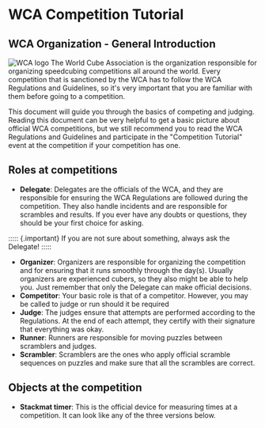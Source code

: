 # WCA Competition Tutorial

## WCA Organization - General Introduction
![WCA logo](https://www.worldcubeassociation.org/files/WCAlogo_notext.svg)
The World Cube Association is the organization responsible for organizing speedcubing competitions all around the world.
Every competition that is sanctioned by the WCA has to follow the WCA Regulations and Guidelines,
so it's very important that you are familiar with them before going to a competition.

This document will guide you through the basics of competing and judging. Reading this document can be very helpful
to get a basic picture about official WCA competitions, but we still recommend you to read the WCA Regulations and Guidelines
and participate in the "Competition Tutorial" event at the competition if your competition has one.

## Roles at competitions
- **Delegate**: Delegates are the officials of the WCA, and they are responsible for ensuring the WCA Regulations
are followed during the competition. They also handle incidents and are responsible for scrambles and results.
If you ever have any doubts or questions, they should be your first choice for asking.

::::: {.important}
If you are not sure about something, always ask the Delegate!
:::::

- **Organizer**: Organizers are responsible for organizing the competition and for ensuring that it runs smoothly
through the day(s). Usually organizers are experienced cubers, so they also might be able to help you.
Just remember that only the Delegate can make official decisions.
- **Competitor**: Your basic role is that of a competitor. However, you may be called to judge or run
should it be required
- **Judge**: The judges ensure that attempts are performed according to the Regulations. At the end of each attempt,
they certify with their signature that everything was okay.
- **Runner**: Runners are responsible for moving puzzles between scramblers and judges.
- **Scrambler**: Scramblers are the ones who apply official scramble sequences on puzzles
and make sure that all the scrambles are correct.

## Objects at the competition
- **Stackmat timer**: This is the official device for measuring times at a competition.
It can look like any of the three versions below.